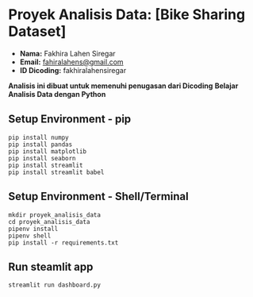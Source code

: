 # Proyek Analisis Data: [Bike Sharing Dataset]
- **Nama:** Fakhira Lahen Siregar
- **Email:** fahiralahens@gmail.com
- **ID Dicoding:** fakhiralahensiregar

**Analisis ini dibuat untuk memenuhi penugasan dari Dicoding**
**Belajar Analisis Data dengan Python**

## Setup Environment - pip
```
pip install numpy
pip install pandas
pip install matplotlib
pip install seaborn
pip install streamlit
pip install streamlit babel
```

## Setup Environment - Shell/Terminal
```
mkdir proyek_analisis_data
cd proyek_analisis_data
pipenv install
pipenv shell
pip install -r requirements.txt
```

## Run steamlit app
```
streamlit run dashboard.py
```
